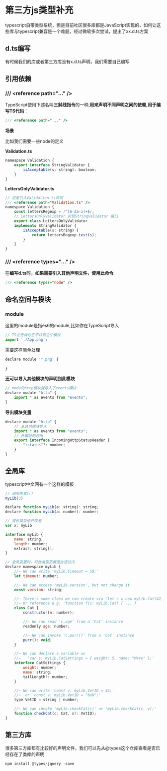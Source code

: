 # 第三方js类型补充

typescript自带类型系统，但是目前社区很多库都是JavaScript实现的，如何让这些库与typescript兼容是一个难题，经过微软多次尝试，提出了xx.d.ts方案

## d.ts编写

有时候我们的库或者第三方库没有x.d.ts声明，我们需要自己编写

## 引用依赖

### /// \<reference path="..." /> 

TypeScript使用下述名叫**三斜线指令**的一种,**用来声明不同声明之间的依赖,用于编写TS代码**：

```js
/// <reference path="..." /> 
```
**场景**

比如我们需要一些node的定义

**Validation.ts**

```js
namespace Validation {
    export interface StringValidator {
        isAcceptable(s: string): boolean;
    }
}
```

**LettersOnlyValidator.ts**

```js
// 这里引入Validation.ts声明
/// <reference path="Validation.ts" />
namespace Validation {
    const lettersRegexp = /^[A-Za-z]+$/;
    // LettersOnlyValidator 实现StringValidator 接口
    export class LettersOnlyValidator 
    implements StringValidator {
        isAcceptable(s: string) {
            return lettersRegexp.test(s);
        }
    }
}
```

### /// \<reference types="..." />

在**编写d.ts时，如果需要引入其他声明文件，使用此命令**

```js
/// <reference types="node" />
```




## 命名空间与模块

### module

这里的module是指es6的module,比如你在TypeScript导入

```js
// TS会告诉你它不认识这个模块
import './App.png';
```

需要这样简单处理

```js
declare module '*.png' {
  
}
```

**还可以导入其他模块的声明到此模块**

```js
// node的http模块就导入了events模块
declare module "http" {
    import * as events from "events";
}
```

**导出模块变量**

```js
declare module "http" {
    // 从其他模块导入
    import * as events from "events";
    // 此模块的导出
    export interface IncomingHttpStatusHeader {
        ":status"?: number;
    }
}
```

## 全局库

typescript中文网有一个这样的模板

```js
// 调用形式f()
myLib(3) 

declare function myLib(a: string): string;
declare function myLib(a: number): number;

// 提供类型给开发者
var x: myLib

interface myLib {
    name: string;
    length: number;
    extras?: string[];
}

// 全局变量时，将此类型拓展至此语法内
declare namespace myLib {
    //~ We can write 'myLib.timeout = 50;'
    let timeout: number;

    //~ We can access 'myLib.version', but not change it
    const version: string;

    //~ There's some class we can create via 'let c = new myLib.Cat(42)'
    //~ Or reference e.g. 'function f(c: myLib.Cat) { ... }
    class Cat {
        constructor(n: number);

        //~ We can read 'c.age' from a 'Cat' instance
        readonly age: number;

        //~ We can invoke 'c.purr()' from a 'Cat' instance
        purr(): void;
    }

    //~ We can declare a variable as
    //~   'var s: myLib.CatSettings = { weight: 5, name: "Maru" };'
    interface CatSettings {
        weight: number;
        name: string;
        tailLength?: number;
    }

    //~ We can write 'const v: myLib.VetID = 42;'
    //~  or 'const v: myLib.VetID = "bob";'
    type VetID = string | number;

    //~ We can invoke 'myLib.checkCat(c)' or 'myLib.checkCat(c, v);'
    function checkCat(c: Cat, s?: VetID);
}
```

## 第三方库

很多第三方库都有比较好的声明文件，我们可以先从@types这个仓库查看是否已经存在了类库的声明

```js
npm install @types/jquery -save
```


